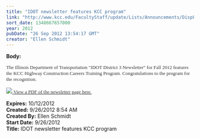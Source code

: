 ```yaml
---
title: "IDOT newsletter features KCC program"
link: "http://www.kcc.edu/FacultyStaff/update/Lists/Announcements/DispForm.aspx?ID=832"
sort_date: 1348667657000
year: 2012
pubDate: "26 Sep 2012 13:54:17 GMT"
creator: "Ellen Schmidt"
---
```


<div><b>Body:</b> <div class="ExternalClass24B841899B0C438EBC050F8AEE68FEE6"><div>
<div>
<p align="left"><font color="#333333" size="2" face="Verdana">The Illinois Department of Transportation &quot;IDOT District 3 Newsletter&quot; for Fall 2012 features the KCC Highway Construction Careers Training Program. Congratulations to the program for the recognition.</font></p>
<p align="left"><font color="#333333" face="Verdana"><a title="IDOT District 3 Newsletter - Fall 2012" href="/welcome/coneds/training/Documents/IDOTFall-newsletter-HCCTP.pdf"><font size="2"><img class="ms-asset-icon" border="0" src="/_layouts/IMAGES/pdficon_small.gif" /><font color="#003399"> </font></font><font color="#333333" size="2" face="Verdana">View a PDF of the newsletter page here.<br /></font></p></a></font></div></div></div></div>
<div><b>Expires:</b> 10/12/2012</div>
<div><b>Created:</b> 9/26/2012 8:54 AM</div>
<div><b>Created By:</b> Ellen Schmidt</div>
<div><b>Start Date:</b> 9/26/2012</div>
<div><b>Title:</b> IDOT newsletter features KCC program</div>
